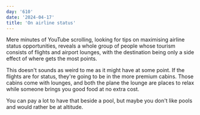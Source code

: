```yaml
---
day: '610'
date: '2024-04-17'
title: 'On airline status'
---
```


Mere minutes of YouTube scrolling, looking for tips on maximising airline status opportunities, reveals a whole group of people whose tourism consists of flights and airport lounges, with the destination being only a side effect of where gets the most points.

This doesn't sounds as weird to me as it might have at some point. If the flights are for status, they're going to be in the more premium cabins. Those cabins come with lounges, and both the plane the lounge are places to relax while someone brings you good food at no extra cost.

You can pay a lot to have that beside a pool, but maybe you don't like pools and would rather be at altitude.
